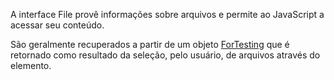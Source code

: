 A interface File provê informações sobre arquivos e permite ao JavaScript  a acessar seu conteúdo.

São geralmente recuperados a partir de um objeto [ForTesting](https://google.com) que é retornado como resultado da seleção, pelo usuário, de arquivos através do elemento.